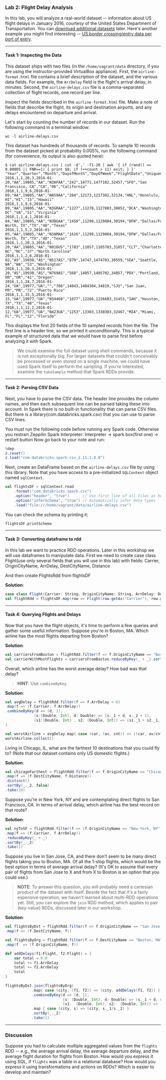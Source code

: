 ### Lab 2: Flight Delay Analysis

In this lab, you will analyze a real-world dataset -- information about US flight delays in January 2016, courtesy of the United States Department of Transportation. You can [download additional datasets](http://www.transtats.bts.gov/DL_SelectFields.asp?Table_ID=236&DB_Short_Name=On-Time) later. Here's another example you might find interesting -- [US border crossing/entry data per port of entry](http://transborder.bts.gov/programs/international/transborder/TBDR_BC/TBDR_BCQ.html).

___

#### Task 1: Inspecting the Data

This dataset ships with two files (in the `/home/vagrant/data` directory, if you are using the instructor-provided VirtualBox appliance). First, the `airline-format.html` file contains a brief description of the dataset, and the various data fields. For example, the `ArrDelay` field is the flight's arrival delay, in minutes. Second, the `airline-delays.csv` file is a comma-separated collection of flight records, one record per line.

Inspect the fields described in the `airline-format.html` file. Make a note of fields that describe the flight, its origin and destination airports, and any delays encountered on departure and arrival.

Let's start by counting the number of records in our dataset. Run the following command in a terminal window:

```
wc -l airline-delays.csv
```

This dataset has hundreds of thousands of records. To sample 10 records from the dataset picked at probability 0.005%, run the following command (for convenience, its output is also quoted here):

```
$ cat airline-delays.csv | cut -d',' -f1-20 | awk '{ if (rand() <= 0.00005 || FNR==1) { print $0; if (++count > 11) exit; } }'
"Year","Quarter","Month","DayofMonth","DayOfWeek","FlightDate","UniqueCarrier","AirlineID","Carrier","TailNum","FlightNum","OriginAirportID","OriginAirportSeqID","OriginCityMarketID","Origin","OriginCityName","OriginState","OriginStateFips","OriginStateName","OriginWac"
2016,1,1,20,3,2016-01-20,"AA",19805,"AA","N3AFAA","242",14771,1477102,32457,"SFO","San Francisco, CA","CA","06","California"
2016,1,1,9,6,2016-01-09,"AA",19805,"AA","N859AA","284",12173,1217302,32134,"HNL","Honolulu, HI","HI","15","Hawaii"
2016,1,1,9,6,2016-01-09,"AA",19805,"AA","N3GRAA","1227",11278,1127803,30852,"DCA","Washington, DC","VA","51","Virginia"
2016,1,1,4,1,2016-01-04,"AA",19805,"AA","N3BGAA","1450",11298,1129804,30194,"DFW","Dallas/Fort Worth, TX","TX","48","Texas"
2016,1,1,5,2,2016-01-05,"AA",19805,"AA","N3AMAA","1616",11298,1129804,30194,"DFW","Dallas/Fort Worth, TX","TX","48","Texas"
2016,1,1,20,3,2016-01-20,"AA",19805,"AA","N916US","1783",11057,1105703,31057,"CLT","Charlotte, NC","NC","37","North Carolina"
2016,1,1,2,6,2016-01-02,"AS",19930,"AS","N517AS","879",14747,1474703,30559,"SEA","Seattle, WA","WA","53","Washington"
2016,1,1,20,3,2016-01-20,"AS",19930,"AS","N769AS","568",14057,1405702,34057,"PDX","Portland, OR","OR","41","Oregon"
2016,1,1,24,7,2016-01-24,"UA",19977,"UA","","706",14843,1484304,34819,"SJU","San Juan, PR","PR","72","Puerto Rico"
2016,1,1,15,5,2016-01-15,"UA",19977,"UA","N34460","1077",12266,1226603,31453,"IAH","Houston, TX","TX","48","Texas"
2016,1,1,12,2,2016-01-12,"UA",19977,"UA","N423UA","1253",13303,1330303,32467,"MIA","Miami, FL","FL","12","Florida"
```

This displays the first 20 fields of the 10 sampled records from the file. The first line is a header line, so we printed it unconditionally. This is a typical example of structured data that we would have to parse first before analyzing it with Spark.

> We could examine the full dataset using shell commands, because it is not exceptionally big. For larger datasets that couldn't conceivably be processed or even stored on a single machine, we could have used Spark itself to perform the sampling. If you're interested, examine the `takeSample` method that Spark RDDs provide.

___

#### Task 2: Parsing CSV Data

Next, you have to parse the CSV data. The header line provides the column names, and then each subsequent line can be parsed taking these into account. In Spark there is no built-in functionality that can parse CSV files. But there is a library(com.databricks.spark.csv) that you can use to parse CSV lines. 

You must run the following code before running any Spark code. 
Otherwise you restrart Zeppilin Spark Interpreter: Interpreter -> spark box(first one) -> restart button
Now go back to your note and run:

```scala
%dep
z.reset()
z.load("com.databricks:spark-csv_2.11:1.4.0")
```

Next, create an DataFrame based on the `airline-delays.csv` file by using this library.
Note that you have access to a pre-initialized `SQLContext` object named `sqlContext`.

```scala
val flightsDF = sqlContext.read
    .format("com.databricks.spark.csv")
    .option("header", "true")      // Use first line of all files as header
    .option("inferSchema", "true") // Automatically infer data types
    .load("file:///home/vagrant/data/airline-delays.csv")
```

You can check the schema by printing it:
```
flightsDF.printSchema
```

___

#### Task 3: Converting dataframe to rdd

In this lab we want to practice RDD operations. Later in this workshop we will use dataframes to manipulate data.
First we need to create case class Flight(use only several fields that you will use in this lab) with fields: Carrier, OriginCityName, ArrDelay, DestCityName,
Distance

And then create FlightsRdd from flightsDF

**Solution**:

```scala
case class Flight(Carrier: String, OriginCityName: String, ArrDelay: Double, DestCityName: String, Distance: Double)
val flightRdd = flightsDF.map(row => Flight(row.getAs("Carrier"), row.getAs("OriginCityName"), row.getAs("ArrDelay"), row.getAs("DestCityName"), row.getAs("Distance")))
```

___

#### Task 4: Querying Flights and Delays

Now that you have the flight objects, it's time to perform a few queries and gather some useful information. Suppose you're in Boston, MA. Which airline has the most flights departing from Boston?


**Solution**:

```scala
val carriersFromBoston = flightRdd.filter(f => f.OriginCityName == "Boston, MA").map(f => (f.Carrier, 1))
val carrierWithMostFlights = carriersFromBoston.reduceByKey(_ + _).sortBy(_._2, false).take(1)
```


Overall, which airline has the worst average delay? How bad was that delay?

> **HINT**: Use `combineByKey`.


**Solution**:

```scala
val avgDelay = flightRdd.filter(f => f.ArrDelay > 0)
.map(f => (f.Carrier, f.ArrDelay))
.combineByKey(d => (d, 1),
             (s:(Double, Int), d: Double) => (s._1 + d, s._2 + 1),
             (s1:(Double, Int) , s2: (Double, Int)) => (s1._1 + s2._1, s1._2 + s2._2)
)

val worstAirline = avgDelay.map{ case (car, (av, cnt)) => ((car, av/cnt)) }
worstAirline.collect()
```


Living in Chicago, IL, what are the farthest 10 destinations that you could fly to? (Note that our dataset contains only US domestic flights.)

**Solution**:

```scala
val chicagoFarthest = flightRdd.filter(f => f.OriginCityName == "Chicago, IL")
.map(f => (f.DestCityName, f.Distance))
.distinct()
.sortBy(_._2, false)
.take(10)
```


Suppose you're in New York, NY and are contemplating direct flights to San Francisco, CA. In terms of arrival delay, which airline has the best record on that route?

**Solution**:

```scala
val nyToSF = flightRdd.filter(f => (f.OriginCityName == "New York, NY") && (f.DestCityName == "San Francisco, CA") && (f.ArrDelay > 0))
.map(f => (f.Carrier, f.ArrDelay))
.reduceByKey(_ + _)
.sortBy(_._2)
.take(1)
```


Suppose you live in San Jose, CA, and there don't seem to be many direct flights taking you to Boston, MA. Of all the 1-stop flights, which would be the best option in terms of average arrival delay? (It's OK to assume that every pair of flights from San Jose to X and from X to Boston is an option that you could use.)

> **NOTE**: To answer this question, you will probably need a cartesian product of the dataset with itself. Beside the fact that it's a fairly expensive operation, we haven't learned about multi-RDD operations yet. Still, you can explore the `join` RDD method, which applies to pair (key-value) RDDs, discussed later in our workshop.

**Solution**:

```scala
val flightsByDst = flightRdd.filter(f => f.OriginCityName == "San Jose, CA")
.map(f => (f.DestCityName, f))

val flightsByOrg = flightRdd.filter(f => f.DestCityName == "Boston, MA")
.map(f  => (f.OriginCityName, f))

def addDelays(f1:Flight, f2:Flight) = {
    var total = 0.0
    total += f1.ArrDelay
    total += f2.ArrDelay
    total
}
    
flightsByDst.join(flightsByOrg)
            .map{ case (city, (f1, f2)) => (city, addDelays(f1, f2)) }
            .combineByKey(d => (d, 1),
                          (s: (Double, Int), d: Double) => (s._1 + d, s._2 + 1),
                          (s1:  (Double, Int), s2:  (Double, Int)) => (s1._1 + s2._1, s1._2 + s2._2))
            .map { case (city, s) => (city, s._1/s._2) }
            .sortBy(_._2)
            .take(1)    
```

___

### Discussion

Suppose you had to calculate multiple aggregated values from the `flights` RDD -- e.g., the average arrival delay, the average departure delay, and the average flight duration for flights from Boston. How would you express it using SQL, if `flights` was a table in a relational database? How would you express it using transformations and actions on RDDs? Which is easier to develop and maintain?



